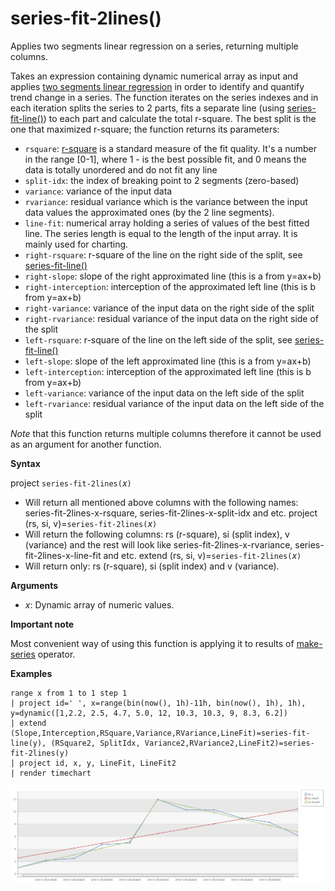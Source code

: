 # series-fit-2lines()

Applies two segments linear regression on a series, returning multiple columns.  

Takes an expression containing dynamic numerical array as input and applies [two segments linear regression](https://en.wikipedia.org/wiki/Segmented-regression) in order to identify and quantify trend change in a series. The function iterates on the series indexes and in each iteration splits the series to 2 parts, fits a separate line (using [series-fit-line()](series-fit-linefunction.md)) to each part and calculate the total r-square. The best split is the one that maximized r-square; the function returns its parameters:
* `rsquare`: [r-square](https://en.wikipedia.org/wiki/Coefficient-of-determination) is a standard measure of the fit quality. It's a number in the range [0-1], where 1 - is the best possible fit, and 0 means the data is totally unordered and do not fit any line
* `split-idx`: the index of breaking point to 2 segments (zero-based)
* `variance`: variance of the input data
* `rvariance`: residual variance which is the variance between the input data values the approximated ones (by the 2 line segments).
* `line-fit`: numerical array holding a series of values of the best fitted line. The series length is equal to the length of the input array. It is mainly used for charting.
* `right-rsquare`: r-square of the line on the right side of the split, see [series-fit-line()](series-fit-linefunction.md)
* `right-slope`: slope of the right approximated line (this is a from y=ax+b)
* `right-interception`: interception of the approximated left line (this is b from y=ax+b)
* `right-variance`: variance of the input data on the right side of the split
* `right-rvariance`: residual variance of the input data on the right side of the split
* `left-rsquare`: r-square of the line on the left side of the split, see [series-fit-line()](series-fit-linefunction.md)
* `left-slope`: slope of the left approximated line (this is a from y=ax+b)
* `left-interception`: interception of the approximated left line (this is b from y=ax+b)
* `left-variance`: variance of the input data on the left side of the split
* `left-rvariance`: residual variance of the input data on the left side of the split

*Note* that this function returns multiple columns therefore it cannot be used as an argument for another function.

**Syntax**

project `series-fit-2lines(`*x*`)`
* Will return all mentioned above columns with the following names: series-fit-2lines-x-rsquare, series-fit-2lines-x-split-idx and etc.
project (rs, si, v)=`series-fit-2lines(`*x*`)`
* Will return the following columns: rs (r-square), si (split index), v (variance) and the rest will look like series-fit-2lines-x-rvariance, series-fit-2lines-x-line-fit and etc.
extend (rs, si, v)=`series-fit-2lines(`*x*`)`
* Will return only: rs (r-square), si (split index) and v (variance).
  
**Arguments**

* *x*: Dynamic array of numeric values.  

**Important note**

Most convenient way of using this function is applying it to results of [make-series](make-seriesoperator.md) operator.

**Examples**

```kusto
range x from 1 to 1 step 1
| project id=' ', x=range(bin(now(), 1h)-11h, bin(now(), 1h), 1h), y=dynamic([1,2.2, 2.5, 4.7, 5.0, 12, 10.3, 10.3, 9, 8.3, 6.2])
| extend (Slope,Interception,RSquare,Variance,RVariance,LineFit)=series-fit-line(y), (RSquare2, SplitIdx, Variance2,RVariance2,LineFit2)=series-fit-2lines(y)
| project id, x, y, LineFit, LineFit2
| render timechart
```

![](./Images/samples/series-fit-2lines.png)


